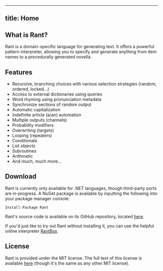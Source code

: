 ----
title: Home
----

## What is Rant?
Rant is a domain-specific language for generating text. It offers a powerful pattern interpreter, allowing you to specify and generate anything from item names to a procedurally generated novella.

## Features
* Recursive, branching choices with various selection strategies (random, ordered, locked...)
* Access to external dictionaries using queries
* Word rhyming using pronunciation metadata
* Synchronize sections of random output
* Automatic capitalization
* Indefinite article (a/an) automation
* Multiple outputs (channels)
* Probability modifiers
* Overwriting (targets)
* Looping (repeaters)
* Conditionals
* List objects
* Subroutines
* Arithmetic
* And much, much more...

## Download

Rant is currently only available for .NET languages, though third-party ports are in-progress. A NuGet package is available by inputting the following into your package manager console:
```
Install-Package Rant
```

Rant's source code is available on its GitHub repository, located [here](https://github.com/TheBerkin/Rant).

If you'd just like to try out Rant without installing it, you can use the helpful online interpreter [RantBox](http://berkin.me/rantbox).

## License

Rant is provided under the MIT license. The full text of this license is available [here](https://github.com/TheBerkin/Rant/blob/master/LICENSE) (though it's the same as any other MIT license).